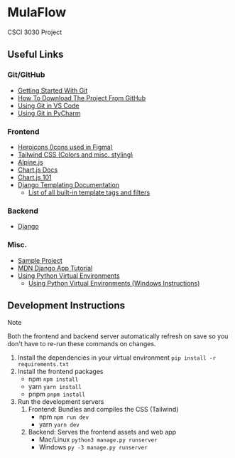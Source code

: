 # MulaFlow
CSCI 3030 Project

## Useful Links
### Git/GitHub
- [Getting Started With Git](https://www.w3schools.com/git/git_getstarted.asp?remote=github)
- [How To Download The Project From GitHub](https://www.w3schools.com/git/git_clone.asp?remote=github)
- [Using Git in VS Code](https://code.visualstudio.com/docs/sourcecontrol/intro-to-git)
- [Using Git in PyCharm](https://www.jetbrains.com/help/pycharm/set-up-a-git-repository.html)

### Frontend
- [Heroicons (Icons used in Figma)](https://heroicons.com/)
- [Tailwind CSS (Colors and misc. styling)](https://tailwindcss.com/docs/utility-first)
- [Alpine.js](https://alpinejs.dev/start-here)
- [Chart.js Docs](https://www.chartjs.org/docs/latest/)
- [Chart.js 101](https://simpleisbetterthancomplex.com/tutorial/2020/01/19/how-to-use-chart-js-with-django.html)
- [Django Templating Documentation](https://docs.djangoproject.com/en/4.2/topics/templates/)
  - [List of all built-in template tags and filters](https://docs.djangoproject.com/en/4.2/ref/templates/builtins/)

### Backend
- [Django](https://docs.djangoproject.com/en/4.2/)

### Misc.
- [Sample Project](https://github.com/Renato79/delitaly/tree/master)
- [MDN Django App Tutorial](https://developer.mozilla.org/en-US/docs/Learn/Server-side/Django)
- [Using Python Virtual Environments](https://geekflare.com/virtual-environments-python/#geekflare-toc-how-to-create-a-python-virtual-environment-in-ubuntu)
  - [Using Python Virtual Environments (Windows Instructions)](https://geekflare.com/virtual-environments-python/#geekflare-toc-how-to-create-a-python-virtual-environment-in-windows)

## Development Instructions
> [!NOTE]
> Both the frontend and backend server automatically refresh on save so you don't have to re-run these commands on changes.
1. Install the dependencies in your virtual environment `pip install -r requirements.txt`
2. Install the frontend packages
    - npm `npm install`
    - yarn `yarn install`
    - pnpm `pnpm install`
1. Run the development servers
   1. Frontend: Bundles and compiles the CSS (Tailwind)
       - npm `npm run dev`
       - yarn `yarn dev`
   2. Backend: Serves the frontend assets and web app
       - Mac/Linux `python3 manage.py runserver`
       - Windows `py -3 manage.py runserver`
